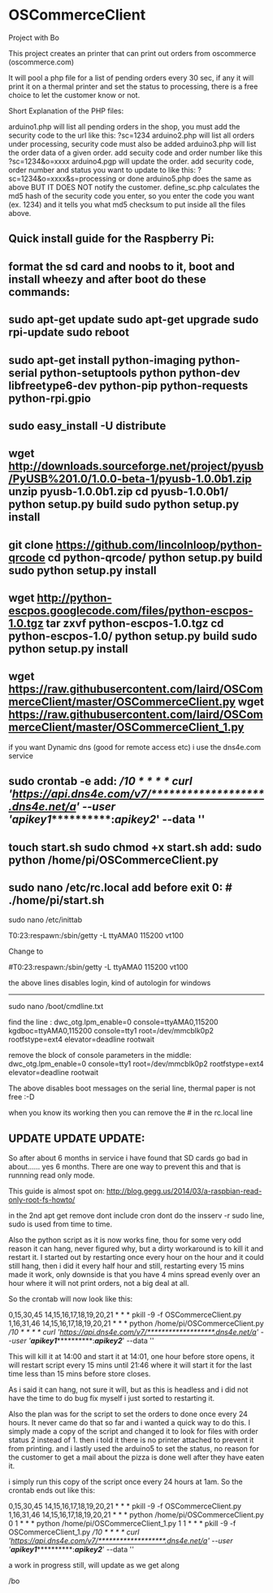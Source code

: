 OSCommerceClient
================

Project with Bo

This project creates an printer that can print out orders from oscommerce (oscommerce.com)

It will pool a php file for a list of pending orders every 30 sec, if any it will print it on a thermal printer and set the status to processing, there is a free choice to let the customer know or not.

Short Explanation of the PHP files:

arduino1.php will list all pending orders in the shop, you must add the security code to the url like this: ?sc=1234
arduino2.php will list all orders under processing, security code must also be added
arduino3.php will list the order data of a given order. add secuity code and order number like this ?sc=1234&o=xxxx
arduino4.pgp will update the order. add security code, order number and status you want to update to like this: ?sc=1234&o=xxxx&s=processing or done
arduino5.php does the same as above BUT IT DOES NOT notify the customer.
define_sc.php calculates the md5 hash of the security code you enter, so you enter the code you want (ex. 1234) and it tells you what md5 checksum to put inside all the files above.

Quick install guide for the Raspberry Pi:
-----------------------------------------

format the sd card and noobs to it, boot and install wheezy and after boot do these commands:
------------------
sudo apt-get update
sudo apt-get upgrade
sudo rpi-update
sudo reboot
------------------
sudo apt-get install python-imaging python-serial python-setuptools python python-dev libfreetype6-dev python-pip python-requests python-rpi.gpio
------------------
sudo easy_install -U distribute
------------------
wget http://downloads.sourceforge.net/project/pyusb/PyUSB%201.0/1.0.0-beta-1/pyusb-1.0.0b1.zip
unzip pyusb-1.0.0b1.zip
cd pyusb-1.0.0b1/
python setup.py build
sudo python setup.py install
------------------
git clone https://github.com/lincolnloop/python-qrcode
cd python-qrcode/
python setup.py build
sudo python setup.py install
------------------
wget http://python-escpos.googlecode.com/files/python-escpos-1.0.tgz
tar zxvf python-escpos-1.0.tgz
cd python-escpos-1.0/
python setup.py build
sudo python setup.py install
------------------
wget https://raw.githubusercontent.com/laird/OSCommerceClient/master/OSCommerceClient.py
wget https://raw.githubusercontent.com/laird/OSCommerceClient/master/OSCommerceClient_1.py
------------------
if you want Dynamic dns (good for remote access etc) i use the dns4e.com service

sudo crontab -e
add: */10 * * * *   curl 'https://api.dns4e.com/v7/*******************.dns4e.net/a' --user '******apikey1*****************:*****************apikey2*****************' --data ''
------------------
touch start.sh
sudo chmod +x start.sh
add: sudo python /home/pi/OSCommerceClient.py
------------------
sudo nano /etc/rc.local
add before exit 0: # ./home/pi/start.sh
------------------
sudo nano /etc/inittab

T0:23:respawn:/sbin/getty -L ttyAMA0 115200 vt100

Change to

#T0:23:respawn:/sbin/getty -L ttyAMA0 115200 vt100

the above lines disables login, kind of autologin for windows

------------------
sudo nano /boot/cmdline.txt

find the line : dwc_otg.lpm_enable=0 console=ttyAMA0,115200 kgdboc=ttyAMA0,115200 console=tty1 root=/dev/mmcblk0p2 rootfstype=ext4 elevator=deadline rootwait

remove the block of console parameters in the middle: dwc_otg.lpm_enable=0 console=tty1 root=/dev/mmcblk0p2 rootfstype=ext4 elevator=deadline rootwait

The above disables boot messages on the serial line, thermal paper is not free :-D


when you know its working then you can remove the # in the rc.local line


UPDATE UPDATE UPDATE:
---------------------

So after about 6 months in service i have found that SD cards go bad in about...... yes 6 months. There are one way to prevent this and that is runnning read only mode.

This guide is almost spot on: http://blog.gegg.us/2014/03/a-raspbian-read-only-root-fs-howto/

in the 2nd apt get remove dont include cron
dont do the insserv -r sudo line, sudo is used from time to time.

Also the python script as it is now works fine, thou for some very odd reason it can hang, never figured why, but a dirty workaround is to kill it and restart it. I started out by restarting once every hour on the hour and it could still hang, then i did it every half hour and still, restarting every 15 mins made it work, only downside is that you have 4 mins spread evenly over an hour where it will not print orders, not a big deal at all.

So the crontab will now look like this:

0,15,30,45 14,15,16,17,18,19,20,21 * * * pkill -9 -f OSCommerceClient.py
1,16,31,46 14,15,16,17,18,19,20,21 * * * python /home/pi/OSCommerceClient.py
*/10 * * * *   curl 'https://api.dns4e.com/v7/*******************.dns4e.net/a' --user '******apikey1*****************:*****************apikey2*****************' --data ''

This will kill it at 14:00 and start it at 14:01, one hour before store opens, it will restart script every 15 mins until 21:46 where it will start it for the last time less than 15 mins before store closes.

As i said it can hang, not sure it will, but as this is headless and i did not have the time to do bug fix myself i just sorted to restarting it. 

Also the plan was for the script to set the orders to done once every 24 hours. It never came do that so far and i wanted a quick way to do this. I simply made a copy of the script and changed it to look for files with order status 2 instead of 1. then i told it there is no printer attached to prevent it from printing. and i lastly used the arduino5 to set the status, no reason for the customer to get a mail about the pizza is done well after they have eaten it.

i simply run this copy of the script once every 24 hours at 1am. So the crontab ends out like this:

0,15,30,45 14,15,16,17,18,19,20,21 * * * pkill -9 -f OSCommerceClient.py
1,16,31,46 14,15,16,17,18,19,20,21 * * * python /home/pi/OSCommerceClient.py
0 1 * * * python /home/pi/OSCommerceClient_1.py
1 1 * * * pkill -9 -f OSCommerceClient_1.py
*/10 * * * *   curl 'https://api.dns4e.com/v7/*******************.dns4e.net/a' --user '******apikey1*****************:*****************apikey2*****************' --data ''

a work in progress still, will update as we get along


/bo
